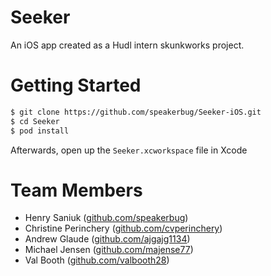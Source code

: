 # Seeker
An iOS app created as a Hudl intern skunkworks project.

# Getting Started

```bash
$ git clone https://github.com/speakerbug/Seeker-iOS.git
$ cd Seeker
$ pod install
```

Afterwards, open up the `Seeker.xcworkspace` file in Xcode

# Team Members

* Henry Saniuk ([github.com/speakerbug](https://github.com/speakerbug))
* Christine Perinchery ([github.com/cvperinchery](https://github.com/cvperinchery))
* Andrew Glaude ([github.com/ajgajg1134](https://github.com/ajgajg1134))
* Michael Jensen ([github.com/majense77](https://github.com/majense77))
* Val Booth ([github.com/valbooth28](https://github.com/valbooth28))
